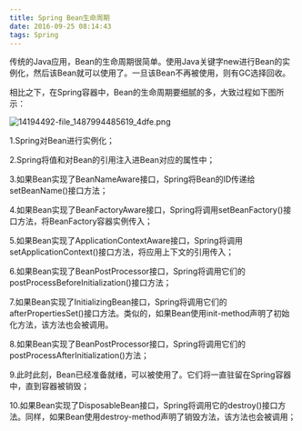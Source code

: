```yaml
---
title: Spring Bean生命周期
date: 2016-09-25 08:14:43
tags: Spring
---
```

传统的Java应用，Bean的生命周期很简单。使用Java关键字new进行Bean的实例化，然后该Bean就可以使用了。一旦该Bean不再被使用，则有GC选择回收。

相比之下，在Spring容器中，Bean的生命周期要细腻的多，大致过程如下图所示：

<!--more-->

![14194492-file_1487994485619_4dfe.png](https://www.tuchuang001.com/images/2017/06/16/14194492-file_1487994485619_4dfe.png)

1.Spring对Bean进行实例化；

2.Spring将值和对Bean的引用注入进Bean对应的属性中；

3.如果Bean实现了BeanNameAware接口，Spring将Bean的ID传递给setBeanName()接口方法；

4.如果Bean实现了BeanFactoryAware接口，Spring将调用setBeanFactory()接口方法，将BeanFactory容器实例传入；

5.如果Bean实现了ApplicationContextAware接口，Spring将调用setApplicationContext()接口方法，将应用上下文的引用传入；

6.如果Bean实现了BeanPostProcessor接口，Spring将调用它们的postProcessBeforeInitialization()接口方法；

7.如果Bean实现了InitializingBean接口，Spring将调用它们的afterPropertiesSet()接口方法。类似的，如果Bean使用init-method声明了初始化方法，该方法也会被调用。

8.如果Bean实现了BeanPostProcessor接口，Spring将调用它们的postProcessAfterInitialization()方法；

9.此时此刻，Bean已经准备就绪，可以被使用了。它们将一直驻留在Spring容器中，直到容器被销毁；

10.如果Bean实现了DisposableBean接口，Spring将调用它的destroy()接口方法。同样，如果Bean使用destroy-method声明了销毁方法，该方法也会被调用；